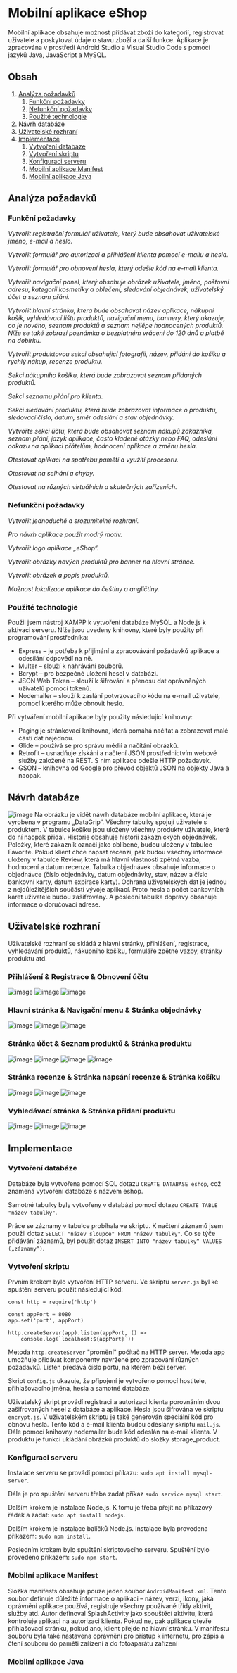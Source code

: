 # Mobilní aplikace eShop
Mobilní aplikace obsahuje možnost přidávat zboží do kategorií, registrovat uživatele a poskytovat údaje o stavu zboží a další funkce. Aplikace je zpracována v prostředí Android Studio a Visual Studio Code s pomocí jazyků Java, JavaScript a MySQL.

## Obsah
1. [Analýza požadavků](#Analýza-požadavků)
    1. [Funkční požadavky](#Funkční-požadavky)
    2. [Nefunkční požadavky](#Nefunkční-požadavky)
    3. [Použité technologie](#Použité-technologie)
2. [Návrh databáze](#Návrh-databáze)
3. [Uživatelské rozhraní](#Uživatelské-rozhraní)
4. [Implementace](#Implementace)
    1. [Vytvoření databáze](#Vytvoření-databáze)
    2. [Vytvoření skriptu](#Vytvoření-skriptu)
    3. [Konfiguraci serveru](#Konfiguraci-serveru)
    4. [Mobilní aplikace Manifest](#Mobilní-aplikace-Manifest)
    5. [Mobilní aplikace Java](Mobilní-aplikace-Java)
    
    
##	Analýza požadavků
###	Funkční požadavky
*Vytvořit registrační formulář uživatele, který bude obsahovat uživatelské jméno, e-mail a heslo.*

*Vytvořit formulář pro autorizaci a přihlášení klienta pomocí e-mailu a hesla.*

*Vytvořit formulář pro obnovení hesla, který odešle kód na e-mail klienta.*

*Vytvořit navigační panel, který obsahuje obrázek uživatele, jméno, poštovní adresu, kategorii kosmetiky a oblečení, sledování objednávek, uživatelský účet a seznam přání.*

*Vytvořit hlavní stránku, která bude obsahovat název aplikace, nákupní košík, vyhledávací lištu produktů, navigační menu, bannery, který ukazuje, co je nového, seznam produktů a seznam nejlépe hodnocených produktů. Níže se také zobrazí poznámka o bezplatném vrácení do 120 dnů a platbě na dobírku.*

*Vytvořit produktovou sekci obsahující fotografii, název, přidání do košíku a rychlý nákup, recenze produktu.*

*Sekci nákupního košíku, která bude zobrazovat seznam přidaných produktů.*

*Sekci seznamu přání pro klienta.*

*Sekci sledování produktu, která bude zobrazovat informace o produktu, sledovací číslo, datum, směr odeslání a stav objednávky.*

*Vytvořte sekci účtu, která bude obsahovat seznam nákupů zákazníka, seznam přání, jazyk aplikace, často kladené otázky nebo FAQ, odeslání odkazu na aplikaci přátelům, hodnocení aplikace a změnu hesla.*

*Otestovat aplikaci na spotřebu paměti a využití procesoru.*

*Otestovat na selhání a chyby.*

*Otestovat na různých virtuálních a skutečných zařízeních.*

###	Nefunkční požadavky
*Vytvořit jednoduché a srozumitelné rozhraní.*

*Pro návrh aplikace použit modrý motiv.*

*Vytvořit logo aplikace „eShop“.*

*Vytvořit obrázky nových produktů pro banner na hlavní stránce.*

*Vytvořit obrázek a popis produktů.*

*Možnost lokalizace aplikace do češtiny a angličtiny.*

### Použité technologie
Použil jsem nástroj XAMPP k vytvoření databáze MySQL a Node.js k aktivaci serveru. Níže jsou uvedeny knihovny, které byly použity při programování prostředníka:
-	Express – je potřeba k přijímání a zpracovávání požadavků aplikace a odesílání odpovědí na ně.
-	Multer – slouží k nahrávání souborů.
-	Bcrypt – pro bezpečné uložení hesel v databázi.
-	JSON Web Token – slouží k šifrování a přenosu dat oprávněných uživatelů pomocí tokenů.
-	Nodemailer – slouží k zaslání potvrzovacího kódu na e-mail uživatele, pomocí kterého může obnovit heslo.

Při vytváření mobilní aplikace byly použity následující knihovny:
-	Paging je stránkovací knihovna, která pomáhá načítat a zobrazovat malé části dat najednou.
-	Glide – používá se pro správu médií a načítání obrázků.
-	Retrofit – usnadňuje získání a načtení JSON prostřednictvím webové služby založené na REST. S ním aplikace odešle HTTP požadavek.
-	GSON – knihovna od Google pro převod objektů JSON na objekty Java a naopak.

##	Návrh databáze
![image](https://user-images.githubusercontent.com/39945830/177019221-33a267b0-1de7-4f41-b6e0-96384fc4a322.png)
Na obrázku je vidět návrh databáze mobilní aplikace, která je vyrobena v programu „DataGrip“. Všechny tabulky spojují uživatele s produktem. V tabulce košíku jsou uloženy všechny produkty uživatele, které do ní naopak přidal. Historie obsahuje historii zákaznických objednávek. Položky, které zákazník označí jako oblíbené, budou uloženy v tabulce Favorite. Pokud klient chce napsat recenzi, pak budou všechny informace uloženy v tabulce Review, která má hlavní vlastnosti zpětná vazba, hodnocení a datum recenze. Tabulka objednávek obsahuje informace o objednávce (číslo objednávky, datum objednávky, stav, název a číslo bankovní karty, datum expirace karty). Ochrana uživatelských dat je jednou z nejdůležitějších součástí vývoje aplikací. Proto hesla a počet bankovních karet uživatele budou zašifrovány. A poslední tabulka dopravy obsahuje informace o doručovací adrese.

## Uživatelské rozhraní
Uživatelské rozhraní se skládá z hlavní stránky, přihlášení, registrace, vyhledávání produktů, nákupního košíku, formuláře zpětné vazby, stránky produktu atd.

### Přihlášení & Registrace & Obnovení účtu
![image](https://user-images.githubusercontent.com/39945830/177020336-a211fb90-e015-4710-9992-bbb73b57f402.png)
![image](https://user-images.githubusercontent.com/39945830/177020352-fde255b1-30d8-4cf6-8e37-6ad8b79d61d7.png)
![image](https://user-images.githubusercontent.com/39945830/177020358-8ea96999-5ccd-4703-ba37-1bfa00c7b5d7.png)

### Hlavní stránka & Navigační menu & Stránka objednávky
![image](https://user-images.githubusercontent.com/39945830/177020398-8d1f1e40-5e1c-466c-b8c3-b79abfbd75f9.png)
![image](https://user-images.githubusercontent.com/39945830/177020417-f98fcafa-56d1-43ee-bd2b-8f5e0307bf3c.png)
![image](https://user-images.githubusercontent.com/39945830/177020419-fa0ca334-16b5-4943-8ec9-29182d3545ec.png)

### Stránka účet & Seznam produktů & Stránka produktu 
![image](https://user-images.githubusercontent.com/39945830/177020504-ef6cf1a1-b100-4b62-9662-106099555c98.png)
![image](https://user-images.githubusercontent.com/39945830/177020469-eebe3747-25f9-420d-9fe7-03df924939a5.png)
![image](https://user-images.githubusercontent.com/39945830/177020473-a74e7cd9-07d7-459e-a559-e89aa181f4f4.png)
![image](https://user-images.githubusercontent.com/39945830/177020494-fcdcd414-c8d3-4234-9cbe-5cc42ec0195b.png)

### Stránka recenze & Stránka napsání recenze & Stránka košíku 
![image](https://user-images.githubusercontent.com/39945830/177020533-cad8e4be-8863-41fd-8b37-126327eabfe6.png)
![image](https://user-images.githubusercontent.com/39945830/177020541-8ea6d55a-f0e0-4d46-bc28-91b9e187414e.png)
![image](https://user-images.githubusercontent.com/39945830/177020551-47dccc86-6912-4809-89c9-f29034b92c8e.png)

### Vyhledávací stránka & Stránka přidaní produktu
![image](https://user-images.githubusercontent.com/39945830/177020564-ae9b4e2b-f9cd-402f-a905-201ca8eee4d5.png)
![image](https://user-images.githubusercontent.com/39945830/177020580-a3850af3-fa04-4202-9a4f-fde786b5ec6f.png)
![image](https://user-images.githubusercontent.com/39945830/177020573-e1617dc6-5431-41ff-9653-ba4514be09df.png)

## Implementace
### Vytvoření databáze
Databáze byla vytvořena pomocí SQL dotazu `CREATE DATABASE eshop`, což znamená vytvoření databáze s názvem eshop. 

Samotné tabulky byly vytvořeny v databázi pomocí dotazu `CREATE TABLE "název tabulky"`.

Práce se záznamy v tabulce probíhala ve skriptu. K načtení záznamů jsem použil dotaz `SELECT "název sloupce" FROM "název tabulky"`. Co se týče přidávání záznamů, byl použit dotaz `INSERT INTO "název tabulky“ VALUES („záznamy“)`.

### Vytvoření skriptu
Prvním krokem bylo vytvoření HTTP serveru. Ve skriptu `server.js` byl ke spuštění serveru použit následující kód:

```JS
const http = require('http')

const appPort = 8080
app.set('port', appPort)

http.createServer(app).listen(appPort, () =>
    console.log(`localhost:${appPort}`))
```
Metoda `http.createServer` "promění" počítač na HTTP server. Metoda app umožňuje přidávat komponenty navržené pro zpracování různých požadavků. Listen předává číslo portu, na kterém běží server. 


Skript `config.js` ukazuje, že připojení je vytvořeno pomocí hostitele, přihlašovacího jména, hesla a samotné databáze.

Uživatelský skript provádí registraci a autorizaci klienta porovnáním dvou zašifrovaných hesel z databáze a aplikace. Hesla jsou šifrována ve skriptu `encrypt.js`. V uživatelském skriptu je také generován speciální kód pro obnovu hesla. Tento kód a e-mail klienta budou odeslány skriptu `mail.js`. Dále pomocí knihovny nodemailer bude kód odeslán na e-mail klienta. V produktu je funkcí ukládání obrázků produktů do složky storage_product.


###	Konfiguraci serveru
Instalace serveru se provádí pomocí příkazu: `sudo apt install mysql-server`.

Dále je pro spuštění serveru třeba zadat příkaz `sudo service mysql start`.

Dalším krokem je instalace Node.js. K tomu je třeba přejít na příkazový řádek a zadat: `sudo apt install nodejs`.

Dalším krokem je instalace balíčků Node.js. Instalace byla provedena příkazem: `sudo npm install`.

Posledním krokem bylo spuštění skriptovacího serveru. Spuštění bylo provedeno příkazem: `sudo npm start`.

### Mobilní aplikace Manifest
Složka manifests obsahuje pouze jeden soubor `AndroidManifest.xml`. Tento soubor definuje důležité informace o aplikaci – název, verzi, ikony, jaká oprávnění aplikace používá, registruje všechny používané třídy aktivit, služby atd. Autor definoval SplashActivity jako spouštěcí aktivitu, která kontroluje aplikaci na autorizaci klienta. Pokud ne, pak aplikace otevře přihlašovací stránku, pokud ano, klient přejde na hlavní stránku. V manifestu souboru byla také nastavena oprávnění pro přístup k internetu, pro zápis a čtení souboru do paměti zařízení a do fotoaparátu zařízení

### Mobilní aplikace Java

